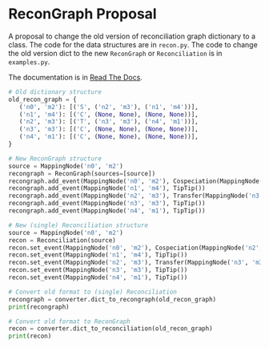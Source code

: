 # ReconGraph Proposal

A proposal to change the old version of reconciliation graph dictionary to a class.
The code for the data structures are in `recon.py`. The code to change the old version dict to the new `ReconGraph` or 
`Reconciliation` is in `examples.py`.

The documentation is in [Read The Docs](https://github.com/ssantichaivekin/reconmap-proposal).

```python
# Old dictionary structure
old_recon_graph = {
   ('n0', 'm2'): [('S', ('n2', 'm3'), ('n1', 'm4'))],
   ('n1', 'm4'): [('C', (None, None), (None, None))],
   ('n2', 'm3'): [('T', ('n3', 'm3'), ('n4', 'm1'))],
   ('n3', 'm3'): [('C', (None, None), (None, None))],
   ('n4', 'm1'): [('C', (None, None), (None, None))],
}

# New ReconGraph structure
source = MappingNode('n0', 'm2')
recongraph = ReconGraph(sources=[source])
recongraph.add_event(MappingNode('n0', 'm2'), Cospeciation(MappingNode('n2', 'm3'), MappingNode('n1', 'm4')))
recongraph.add_event(MappingNode('n1', 'm4'), TipTip())
recongraph.add_event(MappingNode('n2', 'm3'), Transfer(MappingNode('n3', 'm3'), MappingNode('n4', 'm1')))
recongraph.add_event(MappingNode('n3', 'm3'), TipTip())
recongraph.add_event(MappingNode('n4', 'm1'), TipTip())

# New (single) Reconciliation structure
source = MappingNode('n0', 'm2')
recon = Reconciliation(source)
recon.set_event(MappingNode('n0', 'm2'), Cospeciation(MappingNode('n2', 'm3'), MappingNode('n1', 'm4')))
recon.set_event(MappingNode('n1', 'm4'), TipTip())
recon.set_event(MappingNode('n2', 'm3'), Transfer(MappingNode('n3', 'm3'), MappingNode('n4', 'm1')))
recon.set_event(MappingNode('n3', 'm3'), TipTip())
recon.set_event(MappingNode('n4', 'm1'), TipTip())

# Convert old format to (single) Reconciliation
recongraph = converter.dict_to_recongraph(old_recon_graph)
print(recongraph)

# Convert old format to ReconGraph
recon = converter.dict_to_reconciliation(old_recon_graph)
print(recon)
```